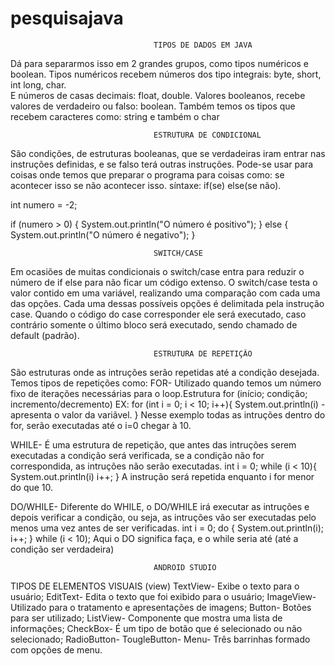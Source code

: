 # pesquisajava
                                    TIPOS DE DADOS EM JAVA

Dá para separarmos isso em 2 grandes grupos, como tipos numéricos e boolean.
Tipos numéricos recebem números dos tipo integrais: byte, short, int long, char.        
E números de casas decimais: float, double.
Valores booleanos, recebe valores de verdadeiro ou falso: boolean.
Também temos os tipos que recebem caracteres como: string e também o char

                                    ESTRUTURA DE CONDICIONAL

São condições, de estruturas booleanas, que se verdadeiras iram entrar nas instruções definidas, e se falso terá outras instruções. Pode-se usar para coisas onde temos que preparar o programa para coisas como: se acontecer isso se não acontecer isso. síntaxe: if(se) else(se não).

int numero = -2;

if (numero > 0) {
  System.out.println("O número é positivo");
} else {
  System.out.println("O número é negativo");
}

                                    SWITCH/CASE

Em ocasiões de muitas condicionais o switch/case entra para reduzir o número de if else para não ficar um código extenso. O switch/case testa o valor contido em uma variável, realizando uma comparação com cada uma das opções. Cada uma dessas possíveis opções é delimitada pela instrução case. Quando o código do case corresponder ele será executado, caso contrário somente o último bloco será executado, sendo chamado de default (padrão).

                                    ESTRUTURA DE REPETIÇÃO

São estruturas onde as intruções serão repetidas até a condição desejada. Temos tipos de repetições como:
FOR- Utilizado quando temos um número fixo de iterações necessárias para o loop.Estrutura 
    for (início; condição; incremento/decremento) EX:
    for (int i = 0; i < 10; i++){
    System.out.println(i) -apresenta o valor da variãvel.
    }
Nesse exemplo todas as intruções dentro do for, serão executadas até o i=0 chegar à 10.

WHILE- É uma estrutura de repetição, que antes das intruções serem executadas a condição será verificada, se a condição não for correspondida, as intruções não serão executadas.
    int i = 0;
    while (i < 10){
    System.out.println(i)
    i++;
    } 
A instrução será repetida enquanto i for menor do que 10.

DO/WHILE-  Diferente do WHILE, o DO/WHILE irá executar as intruções e depois verificar a condição, ou seja, as intruções vão ser executadas pelo menos uma vez antes de ser verificadas.
    int i = 0;
    do {
    System.out.println(i);
    i++;
    } while (i < 10);
Aqui o DO significa faça, e o while seria até (até a condição ser verdadeira)


                                    ANDROID STUDIO

TIPOS DE ELEMENTOS VISUAIS (view)
TextView- Exibe o texto para o usuário;
EditText- Edita o texto que foi exibido para o usuário;
ImageView- Utilizado para o tratamento e apresentações de imagens;
Button- Botões para ser utilizado;
ListView- Componente que mostra uma lista de informações;
CheckBox- É um tipo de botão que é selecionado ou não selecionado;
RadioButton- 
TougleButton-
Menu- Três barrinhas formado com opções de menu.


